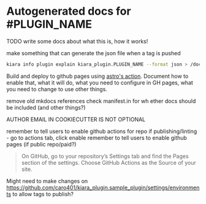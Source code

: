 # Autogenerated docs for #PLUGIN_NAME

TODO write some docs about what this is, how it works!

make something that can generate the json file when a tag is pushed

```sh
kiara info plugin explain kiara_plugin.PLUGIN_NAME --format json > /docs/src/content/plugin_data/kiara_plugin.PLUGIN_NAME-vTAG.json"
```

Build and deploy to github pages using [astro's action](https://github.com/withastro/action). Document how to enable that, what it will do, what you need to configure in GH pages, what you need to change to use other things.

remove old mkdocs references
check manifest.in for wh ether docs should be included (and other things?)

AUTHOR EMAIL IN COOKIECUTTER IS NOT OPTIONAL

remember to tell users to enable github actions for repo if publishing/linting - go to actions tab, click enable
remember to tell users to enable github pages (if public repo/paid?)

> On GitHub, go to your repository’s Settings tab and find the Pages section of the settings. Choose GitHub Actions as the Source of your site.

Might need to make changes on https://github.com/caro401/kiara_plugin.sample_plugin/settings/environments to allow tags to publish?
